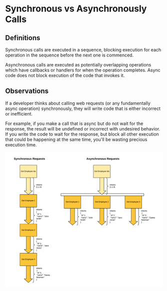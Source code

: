 # Synchronous vs Asynchronously Calls

## Definitions
Synchronous calls are executed in a sequence, blocking execution for each operation in the sequence before the next one is commenced.

Asynchronous calls are executed as potentially overlapping operations which have callbacks or handlers for when the operation completes.  Async code does not block execution of the code that invokes it.

## Observations
If a developer thinks about calling web requests (or any fundamentally async operation) synchronously, they will write code that is either incorrect or inefficient.

For example, if you make a call that is async but do not wait for the response, the result will be undefined or incorrect with undesired behavior.  If you write the code to wait for the response, but block all other execution that could be happening at the same time, you'll be wasting precious execution time.

![SyncVsAsync Diagram](images/SyncVsAsync.png)
